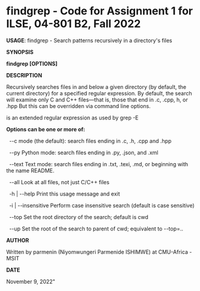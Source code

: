 # findgrep - Code for Assignment 1 for ILSE, 04-801 B2, Fall 2022
    
__USAGE__: findgrep - Search patterns recursively in a directory's files 

 __SYNOPSIS__
 
 __findgrep [OPTIONS] <egrep-pattern>__
    
 __DESCRIPTION__
    
 Recursively searches files in and below a given directory (by default, the current directory) for a specified regular expression. 
 By default, the search will examine only C and C++ files—that is,  those that end in .c, .cpp, h, or .hpp
 But this can be overridden via command line options.
    
 __<egrep-pattern>__ is an extended regular expression as used by grep -E
    
__Options can be one or more of:__
    
&nbsp; --c mode (the default):  search files ending in .c, .h, .cpp and .hpp
    
&nbsp; --py                      Python mode: search files ending in .py, .json, and .xml
    
&nbsp; --text                    Text mode: search files ending in .txt, .texi, .md, or beginning with the name README.
    
&nbsp; --all                     Look at all files, not just C/C++ files
    
&nbsp; -h | --help               Print this usage message and exit
    
&nbsp; -i | --insensitive        Perform case insensitive search (default is case sensitive)
    
&nbsp; --top <rootdir>           Set the root directory of the search; default is cwd
    
&nbsp; --up                      Set the root of the search to parent of cwd; equivalent to --top=..
    
 __AUTHOR__
    
 Written by parmenin (Niyomwungeri Parmenide ISHIMWE) at CMU-Africa - MSIT 
    
 __DATE__
    
 November 9, 2022" 
